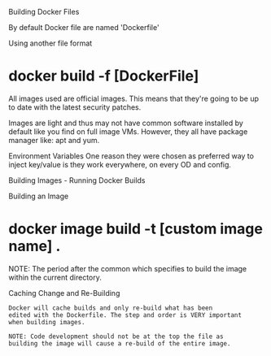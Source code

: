 Building Docker Files

  By default Docker file are named 'Dockerfile'

  Using another file format
  # docker build -f [DockerFile]

  All images used are official images. This means that they're
  going to be up to date with the latest security patches.

  Images are light and thus may not have common software installed by
  default like you find on full image VMs. However, they all have
  package manager like: apt and yum.

Environment Variables
  One reason they were chosen as preferred way to inject key/value
  is they work everywhere, on every OD and config.

Building Images - Running Docker Builds

  Building an Image
  # docker image build -t [custom image name] .

  NOTE: The period after the common which specifies to build
  the image within the current directory.

Caching Change and Re-Building

    Docker will cache builds and only re-build what has been
    edited with the Dockerfile. The step and order is VERY important
    when building images.

    NOTE: Code development should not be at the top the file as
    building the image will cause a re-build of the entire image.
